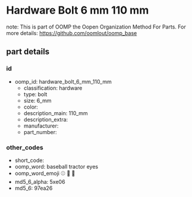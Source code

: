 # Hardware Bolt 6 mm 110 mm  

note: This is part of OOMP the Oopen Organization Method For Parts. For more details: https://github.com/oomlout/oomp_base

##  part details





### id
* oomp_id: hardware_bolt_6_mm_110_mm
  * classification: hardware
  * type: bolt
  * size: 6_mm
  * color: 
  * description_main: 110_mm
  * description_extra: 
  * manufacturer: 
  * part_number: 

### other_codes
* short_code: 
* oomp_word: baseball tractor eyes
* oomp_word_emoji :baseball: :tractor: :eyes:
* md5_6_alpha: 5xe06
* md5_6: 97ea26